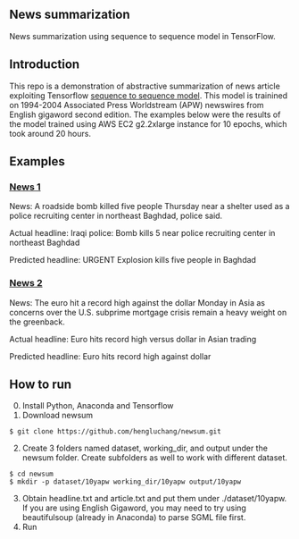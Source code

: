 ## News summarization
News summarization using sequence to sequence model in TensorFlow.

## Introduction
This repo is a demonstration of abstractive summarization of news article exploiting Tensorflow [sequence to sequence model](https://www.tensorflow.org/tutorials/seq2seq/). This model is trainined on 1994-2004 Associated Press Worldstream (APW) newswires from English gigaword second edition. The examples below were the results of the model trained using AWS EC2 g2.2xlarge instance for 10 epochs, which took around 20 hours. 

## Examples
### [News 1](https://www.highbeam.com/doc/1A1-D8SKOI7O0.html)
News: A roadside bomb killed five people Thursday near a shelter used as a police recruiting center in northeast Baghdad, police said.

Actual headline: Iraqi police: Bomb kills 5 near police recruiting center in northeast Baghdad

Predicted headline: URGENT Explosion kills five people in Baghdad

### [News 2](https://www.highbeam.com/doc/1A1-D8SNBQJ83.html)
News: The euro hit a record high against the dollar Monday in Asia as concerns over the U.S. subprime mortgage crisis remain a heavy weight on the greenback.

Actual headline: Euro hits record high versus dollar in Asian trading

Predicted headline: Euro hits record high against dollar

## How to run
0. Install Python, Anaconda and Tensorflow
1. Download newsum 
```
$ git clone https://github.com/hengluchang/newsum.git
```

2. Create 3 folders named dataset, working_dir, and output under the newsum folder. Create subfolders as well to work with different dataset. 
```
$ cd newsum
$ mkdir -p dataset/10yapw working_dir/10yapw output/10yapw
```

3. Obtain headline.txt and article.txt and put them under ./dataset/10yapw. If you are using English Gigaword, you may need to try using beautifulsoup (already in Anaconda) to parse SGML file first. 
4. Run 
